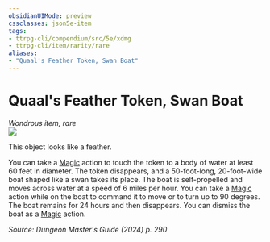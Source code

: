 ```yaml
---
obsidianUIMode: preview
cssclasses: json5e-item
tags:
- ttrpg-cli/compendium/src/5e/xdmg
- ttrpg-cli/item/rarity/rare
aliases: 
- "Quaal's Feather Token, Swan Boat"
---
```

# Quaal's Feather Token, Swan Boat
*Wondrous item, rare*  
![](Mechanics/items/img/quaals-feather-token-swan-boat.webp#right)


This object looks like a feather.

You can take a [Magic](Mechanics/rules/actions.md#Magic) action to touch the token to a body of water at least 60 feet in diameter. The token disappears, and a 50-foot-long, 20-foot-wide boat shaped like a swan takes its place. The boat is self-propelled and moves across water at a speed of 6 miles per hour. You can take a [Magic](Mechanics/rules/actions.md#Magic) action while on the boat to command it to move or to turn up to 90 degrees. The boat remains for 24 hours and then disappears. You can dismiss the boat as a [Magic](Mechanics/rules/actions.md#Magic) action.

*Source: Dungeon Master's Guide (2024) p. 290*